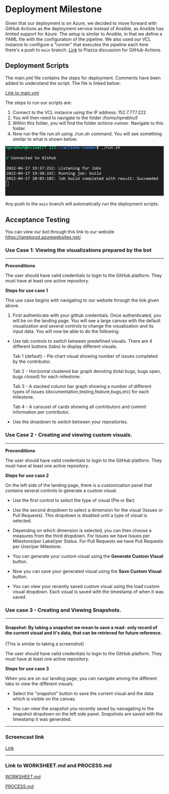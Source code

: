 # Deployment Milestone

Given that our deployment is on Azure, we decided to move forward with GitHub Actions as the deployment service instead of Ansible, as Ansible has limited support for Azure. The setup is similar to Ansible, in that we define a YAML file with the configuration of the pipeline. We also used our VCL instance to configure a "runner" that executes the pipeline each time there's a push to `main` branch. [Link](https://piazza.com/class/ky09haj6kvc533?cid=545) to Piazza discussion for GitHub Actions.

## Deployment Scripts

The main.yml file contains the steps for deployment. Comments have been added to understand the script. The file is linked below: 

[Link to main.yml](.github/workflows/main.yml)

The steps to run our scripts are:

1) Connect to the VCL instance using the IP address: 152.7.777.222
2) You will then need to navigate to the folder */home/nprabhu5* 
3) Within this folder, you will find the folder *actions-runner*. Navigate to this folder.
4) Now run the file *run.sh* using ./run.sh command. You will see something similar to what is shown below: 

![Connected to GitHub](assets/connected.png)

Any push to the `main` branch will automatically run the deployment scripts.

## Acceptance Testing

You can view our bot through this link to our website https://janetprod.azurewebsites.net/. 

### **Use Case 1: Viewing the visualizations prepared by the bot**
______________________________________________________________________
**Preconditions**

The user should have valid credentials to login to the GitHub platform. They must have at least one active repository.

**Steps for use case 1**

This use case begins with navigating to our website through the link given above.
 1) First authenticate with your github credentials. Once authenticated, you will be on the landing page. You will see a large canvas with the default visualization and several controls to change the visualization and its input data. You will now be able to do the following:

- Use tab controls to switch between predefined visuals. There are 4 different buttons (tabs) to display different visuals.

    Tab 1 (default) - Pie chart visual showing number of issues completed by the contributor.

    Tab 2 - Horizontal clustered bar graph denoting (total bugs, bugs open, bugs closed) for each milestone.

    Tab 3 - A stacked column bar graph showing a number of different types of issues (documentation,testing,feature,bugs,etc) for each milestone.

    Tab 4 - A carousel of cards showing all contributors and commit information per contributor.

- Use the dropdown to switch between your repositories.

### **Use Case 2 - Creating and viewing custom visuals.**
______________________________________________________________________

**Preconditions**

The user should have valid credentials to login to the GitHub platform. They must have at least one active repository. 

**Steps for use case 2**

 On the left side of the landing page, there is a customization panel that contains several controls to generate a custom visual.

- Use the first control to select the type of visual (Pie or Bar)

- Use the second dropdown to select a dimension for the visual (Issues or Pull Requests). This dropdown is disabled until a type of visual is selected.

- Depending on which dimension is selected, you can then choose a measures from the third dropdown. For Issues we have Issues per Milestone/per Label/per Status. For Pull Requests we have Pull Requests per User/per Milestone.

- You can generate your custom visual using the **Generate Custom Visual** button.

- Now you can save your generated visual using the **Save Custom Visual** button.

- You can view your recently saved custom visual using the load custom visual dropdown. Each visual is saved with the timestamp of when it was saved.

### **Use case 3 - Creating and Viewing Snapshots.**
_________________________________________________________________

#### **Snapshot:** By taking a snapshot we mean to save a read- only record of the current visual and it's data, that can be retrieved for future reference.
(This is similar to taking a screenshot)

The user should have valid credentials to login to the GitHub platform. They must have at least one active repository. 

**Steps for use case 3**

When you are on our landing page, you can navigate among the different tabs to view the different visuals.

- Select the "snapshot" button to save the current visual and the data which is visible on the canvas.

- You can view the snapshot you recently saved by naivagating to the snapshot dropdown on the left side panel. Snapshots are saved with the timestamp it was generated. 

______________________________________________________________________

### Screencast link
[Link](https://web.microsoftstream.com/video/90557368-57de-4358-84d6-97b8c99281c6)
______________________________________________________________________

### Link to WORKSHEET.md and PROCESS.md

[WORKSHEET.md](/WORKSHEET.md)

[PROCESS.md](/PROCESS.md)